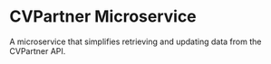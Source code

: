 # CVPartner Microservice
A microservice that simplifies retrieving and updating data from the CVPartner API.
